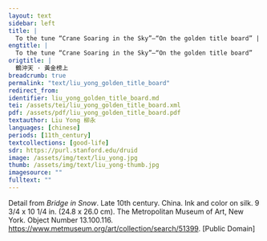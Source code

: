 ```yaml
---
layout: text
sidebar: left
title: |
  To the tune “Crane Soaring in the Sky”—“On the golden title board” | 鶴沖天 · 黃金榜上
engtitle: |
  To the tune “Crane Soaring in the Sky”—“On the golden title board”
origtitle: |
  鶴沖天 · 黃金榜上
breadcrumb: true
permalink: "text/liu_yong_golden_title_board"
redirect_from: 
identifier: liu_yong_golden_title_board.md
tei: /assets/tei/liu_yong_golden_title_board.xml
pdf: /assets/pdf/liu_yong_golden_title_board.pdf
textauthor: Liu Yong 柳永
languages: [chinese]
periods: [11th_century]
textcollections: [good-life]
sdr: https://purl.stanford.edu/druid 
image: /assets/img/text/liu_yong.jpg
thumb: /assets/img/text/liu_yong-thumb.jpg
imagesource: ""
fulltext: ""
---
```

Detail from _Bridge in Snow_. Late 10th century. China. Ink and color on silk. 9 3/4 x 10 1/4 in. (24.8 x 26.0 cm). The Metropolitan Museum of Art, New York. Object Number 13.100.116. https://www.metmuseum.org/art/collection/search/51399. [Public Domain]
 
